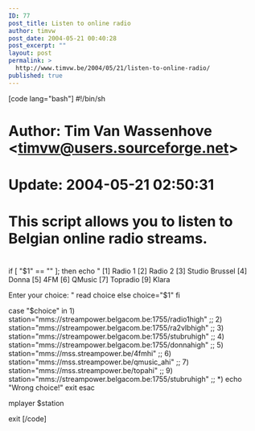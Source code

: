```yaml
---
ID: 77
post_title: Listen to online radio
author: timvw
post_date: 2004-05-21 00:40:28
post_excerpt: ""
layout: post
permalink: >
  http://www.timvw.be/2004/05/21/listen-to-online-radio/
published: true
---
```

[code lang="bash"]
#!/bin/sh
#
# Author: Tim Van Wassenhove &lt;timvw@users.sourceforge.net&gt;
# Update: 2004-05-21 02:50:31
#
# This script allows you to listen to Belgian online radio streams.
#

if [ &quot;$1&quot; == &quot;&quot; ]; then
echo &quot;
[1]   Radio 1
[2]   Radio 2
[3]   Studio Brussel
[4]   Donna
[5]   4FM
[6]   QMusic
[7]   Topradio
[9]   Klara

Enter your choice: &quot;
read choice
else
choice=&quot;$1&quot;
fi

case &quot;$choice&quot; in
    1) station=&quot;mms://streampower.belgacom.be:1755/radio1high&quot; ;;
    2) station=&quot;mms://streampower.belgacom.be:1755/ra2vlbhigh&quot; ;;
    3) station=&quot;mms://streampower.belgacom.be:1755/stubruhigh&quot; ;;
    4) station=&quot;mms://streampower.belgacom.be:1755/donnahigh&quot; ;;
    5) station=&quot;mms://mss.streampower.be/4fmhi&quot; ;;
    6) station=&quot;mms://mss.streampower.be/qmusic_ahi&quot; ;;
    7) station=&quot;mms://mss.streampower.be/topahi&quot; ;;
    9) station=&quot;mms://streampower.belgacom.be:1755/stubruhigh&quot; ;;
    *) echo &quot;Wrong choice!&quot;
    exit
esac

mplayer $station

exit
[/code]
